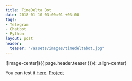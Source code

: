 ```yaml
---
title: TimeDelta Bot
date: 2018-01-10 03:00:01 +03:00
tags:
- Telegram
- Chatbot
- Python
layout: post
header:
  teaser: "/assets/images/timedeltabot.jpg"
---
```


![image-center]({{ page.header.teaser }}){: .align-center}

You can test it [here](https://t.me/TimeDeltaBot). [Project](https://github.com/akarazeevprojects/TimeDeltaBot)
